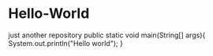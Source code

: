 # Hello-World
just another repository
public static void main(String[] args){
  System.out.println("Hello world");
}

